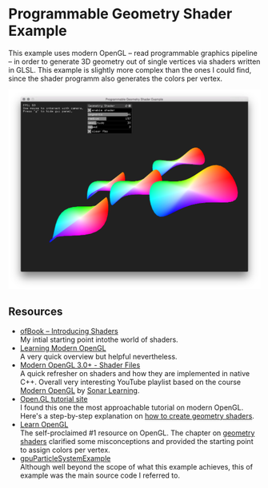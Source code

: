 # Programmable Geometry Shader Example

This example uses modern OpenGL – read programmable graphics pipeline – in order to generate 3D geometry out of single vertices via shaders written in GLSL. This example is slightly more complex than the ones I could find, since the shader programm also generates the colors per vertex.

![cover image](./images/cover.png)

## Resources

* [ofBook – Introducing Shaders](https://github.com/openframeworks/ofBook/blob/master/chapters/shaders/chapter.md)  
My intial starting point intothe world of shaders.
* [Learning Modern OpenGL](http://www.codeproject.com/Articles/771225/Learning-Modern-OpenGL)  
A very quick overview but helpful nevertheless.
* [Modern OpenGL 3.0+ - Shader Files](https://www.youtube.com/watch?v=aA112viAx7c&index=8&list=PLRtjMdoYXLf6zUMDJVRZYV-6g6n62vet8)  
A quick refresher on shaders and how they are implemented in native C++. Overall very interesting YouTube playlist based on the course [Modern OpenGL](http://www.sonarlearning.co.uk/coursepage.php?topic=game&course=ext-bb-modern-opengl-gr) by [Sonar Learning](http://www.sonarlearning.co.uk/).
* [Open.GL tutorial site](https://open.gl/)  
I found this one the most approachable tutorial on modern OpenGL. Here's a step-by-step explanation on [how to create geometry shaders](https://open.gl/geometry).
* [Learn OpenGL](http://www.learnopengl.com/)  
The self-proclaimed #1 resource on OpenGL. The chapter on [geometry shaders](http://www.learnopengl.com/#!Advanced-OpenGL/Geometry-Shader) clarified some misconceptions and provided the starting point to assign colors per vertex.
* [gpuParticleSystemExample](https://github.com/openframeworks/openFrameworks/tree/master/examples/gl/gpuParticleSystemExample)  
Although well beyond the scope of what this example achieves, this of example was the main source code I referred to.